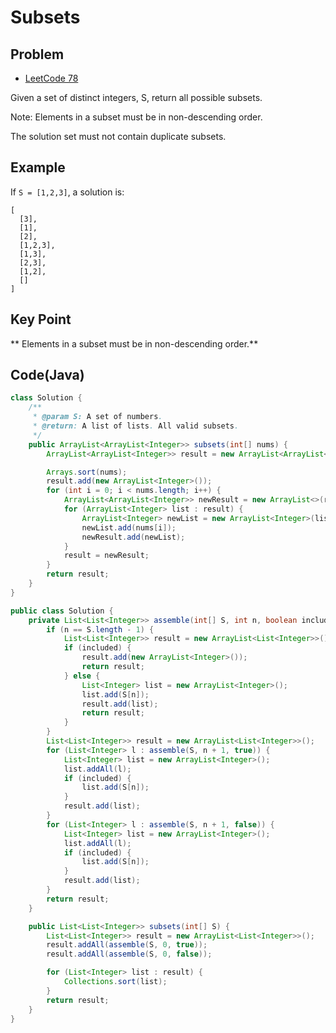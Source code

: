 # Subsets

## Problem

- [LeetCode 78](https://oj.leetcode.com/problems/subsets/)

Given a set of distinct integers, S, return all possible subsets.

Note: Elements in a subset must be in non-descending order.

The solution set must not contain duplicate subsets.

## Example

If `S = [1,2,3]`, a solution is:

```
[
  [3],
  [1],
  [2],
  [1,2,3],
  [1,3],
  [2,3],
  [1,2],
  []
]
```

## Key Point

** Elements in a subset must be in non-descending order.**

## Code(Java)

```java
class Solution {
    /**
     * @param S: A set of numbers.
     * @return: A list of lists. All valid subsets.
     */
    public ArrayList<ArrayList<Integer>> subsets(int[] nums) {
        ArrayList<ArrayList<Integer>> result = new ArrayList<ArrayList<Integer>>();

        Arrays.sort(nums);
        result.add(new ArrayList<Integer>());
        for (int i = 0; i < nums.length; i++) {
            ArrayList<ArrayList<Integer>> newResult = new ArrayList<>(result);
            for (ArrayList<Integer> list : result) {
                ArrayList<Integer> newList = new ArrayList<Integer>(list);
                newList.add(nums[i]);
                newResult.add(newList);
            }
            result = newResult;
        }
        return result;
    }
}

public class Solution {
    private List<List<Integer>> assemble(int[] S, int n, boolean included) {
        if (n == S.length - 1) {
            List<List<Integer>> result = new ArrayList<List<Integer>>();
            if (included) {
                result.add(new ArrayList<Integer>());
                return result;
            } else {
                List<Integer> list = new ArrayList<Integer>();
                list.add(S[n]);
                result.add(list);
                return result;
            }
        }
        List<List<Integer>> result = new ArrayList<List<Integer>>();
        for (List<Integer> l : assemble(S, n + 1, true)) {
            List<Integer> list = new ArrayList<Integer>();
            list.addAll(l);
            if (included) {
                list.add(S[n]);
            }
            result.add(list);
        }
        for (List<Integer> l : assemble(S, n + 1, false)) {
            List<Integer> list = new ArrayList<Integer>();
            list.addAll(l);
            if (included) {
                list.add(S[n]);
            }
            result.add(list);
        }
        return result;
    }

    public List<List<Integer>> subsets(int[] S) {
        List<List<Integer>> result = new ArrayList<List<Integer>>();
        result.addAll(assemble(S, 0, true));
        result.addAll(assemble(S, 0, false));

        for (List<Integer> list : result) {
            Collections.sort(list);
        }
        return result;
    }
}
```
